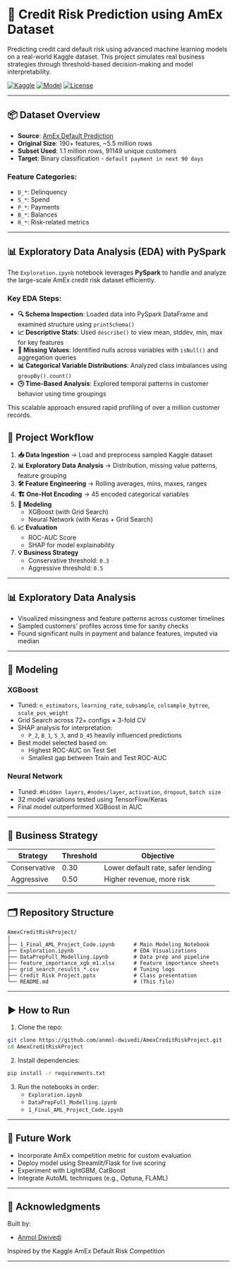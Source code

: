 
# 🏦 Credit Risk Prediction using AmEx Dataset

Predicting credit card default risk using advanced machine learning models on a real-world Kaggle dataset. This project simulates real business strategies through threshold-based decision-making and model interpretability.

[![Kaggle](https://img.shields.io/badge/Data-Kaggle-blue)](https://www.kaggle.com/competitions/amex-default-prediction)
[![Model](https://img.shields.io/badge/Model-XGBoost%20%7C%20NeuralNet-green)](#modeling)
[![License](https://img.shields.io/badge/License-MIT-brightgreen)]()

---

## 📦 Dataset Overview

- **Source**: [AmEx Default Prediction](https://www.kaggle.com/competitions/amex-default-prediction)
- **Original Size**: 190+ features, ~5.5 million rows
- **Subset Used**: 1.1 million rows, 91149 unique customers
- **Target**: Binary classification - `default payment in next 90 days`

### Feature Categories:
- `D_*`: Delinquency
- `S_*`: Spend
- `P_*`: Payments
- `B_*`: Balances
- `R_*`: Risk-related metrics

---


## 📊 Exploratory Data Analysis (EDA) with PySpark

The `Exploration.ipynb` notebook leverages **PySpark** to handle and analyze the large-scale AmEx credit risk dataset efficiently.

### Key EDA Steps:

- **🔍 Schema Inspection**: Loaded data into PySpark DataFrame and examined structure using `printSchema()`  
- **📈 Descriptive Stats**: Used `describe()` to view mean, stddev, min, max for key features  
- **🧱 Missing Values**: Identified nulls across variables with `isNull()` and aggregation queries  
- **📊 Categorical Variable Distributions**: Analyzed class imbalances using `groupBy().count()`  
- **🕒 Time-Based Analysis**: Explored temporal patterns in customer behavior using time groupings

This scalable approach ensured rapid profiling of over a million customer records.


## 🔄 Project Workflow

1. **📥 Data Ingestion** → Load and preprocess sampled Kaggle dataset
2. **📊 Exploratory Data Analysis** → Distribution, missing value patterns, feature grouping
3. **🛠️ Feature Engineering** → Rolling averages, mins, maxes, ranges
4. **🏗️ One-Hot Encoding** → 45 encoded categorical variables
5. **🧠 Modeling**
    - XGBoost (with Grid Search)
    - Neural Network (with Keras + Grid Search)
6. **📈 Evaluation**
    - ROC-AUC Score
    - SHAP for model explainability
7. **💡 Business Strategy**
    - Conservative threshold: `0.3`
    - Aggressive threshold: `0.5`

---

## 📊 Exploratory Data Analysis

- Visualized missingness and feature patterns across customer timelines
- Sampled customers' profiles across time for sanity checks
- Found significant nulls in payment and balance features, imputed via median

---

## 🧠 Modeling

### XGBoost

- Tuned: `n_estimators`, `learning_rate`, `subsample`, `colsample_bytree`, `scale_pos_weight`
- Grid Search across 72+ configs × 3-fold CV
- SHAP analysis for interpretation:
  - `P_2`, `B_1`, `S_3`, and `D_45` heavily influenced predictions
- Best model selected based on:
  - Highest ROC-AUC on Test Set
  - Smallest gap between Train and Test ROC-AUC

### Neural Network

- Tuned: `#hidden layers`, `#nodes/layer`, `activation`, `dropout`, `batch size`
- 32 model variations tested using TensorFlow/Keras
- Final model outperformed XGBoost in AUC

---

## 🎯 Business Strategy

| Strategy      | Threshold | Objective                          |
|---------------|-----------|------------------------------------|
| Conservative  | 0.30      | Lower default rate, safer lending |
| Aggressive    | 0.50      | Higher revenue, more risk         |

---

## 🗂️ Repository Structure

```
AmexCreditRiskProject/
│
├── 1_Final_AML_Project_Code.ipynb      # Main Modeling Notebook
├── Exploration.ipynb                   # EDA Visualizations
├── DataPrepFull_Modelling.ipynb        # Data prep and pipeline
├── feature_importance_xgb_m1.xlsx      # Feature importance sheets
├── grid_search_results_*.csv           # Tuning logs
├── Credit Risk Project.pptx            # Class presentation
└── README.md                           # (This file)
```

---

## ▶️ How to Run

1. Clone the repo:
```bash
git clone https://github.com/anmol-dwivedi/AmexCreditRiskProject.git
cd AmexCreditRiskProject
```

2. Install dependencies:
```bash
pip install -r requirements.txt
```

3. Run the notebooks in order:
   - `Exploration.ipynb`
   - `DataPrepFull_Modelling.ipynb`
   - `1_Final_AML_Project_Code.ipynb`

---

## 🚀 Future Work

- Incorporate AmEx competition metric for custom evaluation
- Deploy model using Streamlit/Flask for live scoring
- Experiment with LightGBM, CatBoost
- Integrate AutoML techniques (e.g., Optuna, FLAML)

---

## 🙌 Acknowledgments

Built by:
- [Anmol Dwivedi](https://github.com/anmol-dwivedi)

Inspired by the Kaggle AmEx Default Risk Competition

---
